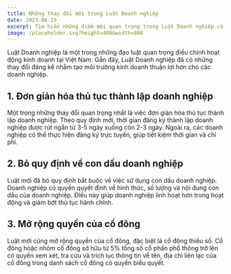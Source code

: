 ```yaml
---
title: Những thay đổi mới trong Luật Doanh nghiệp
date: 2023-06-15
excerpt: Tìm hiểu những điểm mới quan trọng trong Luật Doanh nghiệp có hiệu lực từ năm 2023 và tác động đến hoạt động kinh doanh.
image: /placeholder.svg?height=400&width=800
---
```


Luật Doanh nghiệp là một trong những đạo luật quan trọng điều chỉnh hoạt động kinh doanh tại Việt Nam. Gần đây, Luật Doanh nghiệp đã có những thay đổi đáng kể nhằm tạo môi trường kinh doanh thuận lợi hơn cho các doanh nghiệp.

## 1. Đơn giản hóa thủ tục thành lập doanh nghiệp

Một trong những thay đổi quan trọng nhất là việc đơn giản hóa thủ tục thành lập doanh nghiệp. Theo quy định mới, thời gian đăng ký thành lập doanh nghiệp được rút ngắn từ 3-5 ngày xuống còn 2-3 ngày. Ngoài ra, các doanh nghiệp có thể thực hiện đăng ký trực tuyến, giúp tiết kiệm thời gian và chi phí.

## 2. Bỏ quy định về con dấu doanh nghiệp

Luật mới đã bỏ quy định bắt buộc về việc sử dụng con dấu doanh nghiệp. Doanh nghiệp có quyền quyết định về hình thức, số lượng và nội dung con dấu của doanh nghiệp. Điều này giúp doanh nghiệp linh hoạt hơn trong hoạt động và giảm bớt thủ tục hành chính.

## 3. Mở rộng quyền của cổ đông

Luật mới cũng mở rộng quyền của cổ đông, đặc biệt là cổ đông thiểu số. Cổ đông hoặc nhóm cổ đông sở hữu từ 5% tổng số cổ phần phổ thông trở lên có quyền xem xét, tra cứu và trích lục thông tin về tên, địa chỉ liên lạc của cổ đông trong danh sách cổ đông có quyền biểu quyết.
